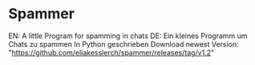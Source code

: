 # Spammer
EN: A little Program for spamming in chats
DE: Ein kleines Programm um Chats zu spammen
In Python geschrieben
Download newest Version: "https://github.com/eliakesslerch/spammer/releases/tag/v1.2"
